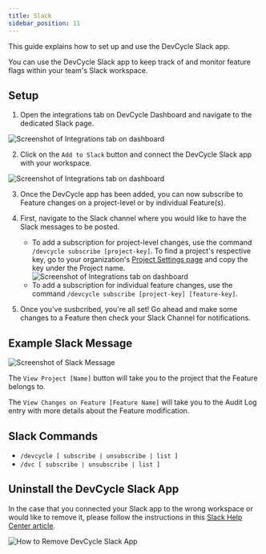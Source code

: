 ```yaml
---
title: Slack
sidebar_position: 11
---
```


This guide explains how to set up and use the DevCycle Slack app.

You can use the DevCycle Slack app to keep track of and monitor feature flags within your team's Slack workspace. 


## Setup

1. Open the integrations tab on DevCycle Dashboard and navigate to the dedicated Slack page.

![Screenshot of Integrations tab on dashboard](/apr-2024-slack1.png)

2. Click on the `Add to Slack` button and connect the DevCycle Slack app with your  workspace. 

![Screenshot of Integrations tab on dashboard](/apr-2024-slack2.png)

3. Once the DevCycle app has been added, you can now subscribe to Feature changes on a project-level or by individual Feature(s). 
4. First, navigate to the Slack channel where you would like to have the Slack messages to be posted. 
    - To add a subscription for project-level changes, use the command  `/devcycle subscribe [project-key]`. To find a project's respective key, go to your organization's [Project Settings page](https://app.devcycle.com/r/settings/projects) and copy the key under the Project name.
    ![Screenshot of Integrations tab on dashboard](/apr-2024-slack6.png)
    - To add a subscription for individual feature changes, use the command `/devcycle subscribe [project-key] [feature-key]`. 

5. Once you've susbcribed, you're all set! Go ahead and make some changes to a Feature then check your Slack Channel for notifications.

## Example Slack Message 
![Screenshot of Slack Message](/apr-2024-slack5.png)

The `View Project [Name]` button will take you to the project that the Feature belongs to. 

The `View Changes on Feature [Feature Name]` will take you to the Audit Log entry with more details about the Feature modification. 

## Slack Commands 
- `/devcycle [ subscribe | unsubscribe | list ]`
- `/dvc [ subscribe | unsubscribe | list ]`

## Uninstall the DevCycle Slack App 

In the case that you connected your Slack app to the wrong workspace or would like to remove it, please follow the instructions in this [Slack Help Center article](https://slack.com/help/articles/360003125231-Remove-apps-and-custom-integrations-from-your-workspace#remove-an-app). 

![How to Remove DevCycle Slack App](/apr-2024-slack-uninstall.png)



